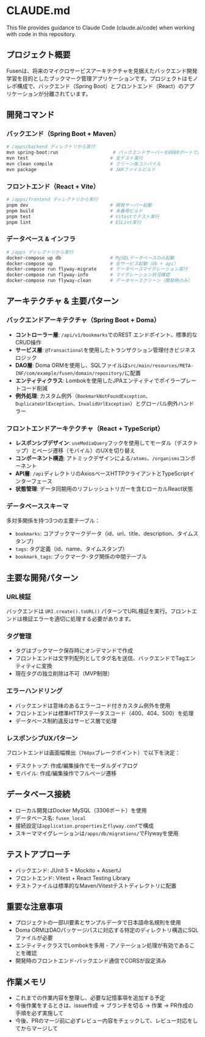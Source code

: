 # CLAUDE.md

This file provides guidance to Claude Code (claude.ai/code) when working with code in this repository.

## プロジェクト概要

Fusenは、将来のマイクロサービスアーキテクチャを見据えたバックエンド開発学習を目的としたブックマーク管理アプリケーションです。プロジェクトはモノレポ構成で、バックエンド（Spring Boot）とフロントエンド（React）のアプリケーションが分離されています。

## 開発コマンド

### バックエンド（Spring Boot + Maven）
```bash
# /apps/backend ディレクトリから実行
mvn spring-boot:run                    # バックエンドサーバーを8080ポートで起動
mvn test                              # 全テスト実行
mvn clean compile                     # クリーン後コンパイル
mvn package                           # JARファイルビルド
```

### フロントエンド（React + Vite）
```bash
# /apps/frontend ディレクトリから実行
pnpm dev                              # 開発サーバー起動
pnpm build                            # 本番用ビルド
pnpm test                             # Vitestでテスト実行
pnpm lint                             # ESLint実行
```

### データベース & インフラ
```bash
# /apps ディレクトリから実行
docker-compose up db                  # MySQLデータベースのみ起動
docker-compose up                     # 全サービス起動（db + api）
docker-compose run flyway-migrate     # データベースマイグレーション実行
docker-compose run flyway-info        # マイグレーション状況確認
docker-compose run flyway-clean       # データベースクリーン（開発時のみ）
```

## アーキテクチャ & 主要パターン

### バックエンドアーキテクチャ（Spring Boot + Doma）
- **コントローラー層**: `/api/v1/bookmarks`でのREST エンドポイント、標準的なCRUD操作
- **サービス層**: `@Transactional`を使用したトランザクション管理付きビジネスロジック
- **DAO層**: Doma ORMを使用し、SQLファイルは`src/main/resources/META-INF/com/example/fusen/domain/repository/`に配置
- **エンティティクラス**: Lombokを使用したJPAエンティティでボイラープレートコード削減
- **例外処理**: カスタム例外（`BookmarkNotFoundException`、`DuplicateUrlException`、`InvalidUrlException`）とグローバル例外ハンドラー

### フロントエンドアーキテクチャ（React + TypeScript）
- **レスポンシブデザイン**: `useMediaQuery`フックを使用してモーダル（デスクトップ）とページ遷移（モバイル）のUXを切り替え
- **コンポーネント構造**: アトミックデザインによる`/atoms`、`/organisms`コンポーネント
- **API層**: `/api`ディレクトリのAxiosベースHTTPクライアントとTypeScriptインターフェース
- **状態管理**: データ同期用のリフレッシュトリガーを含むローカルReact状態

### データベーススキーマ
多対多関係を持つ3つの主要テーブル：
- `bookmarks`: コアブックマークデータ（id、url、title、description、タイムスタンプ）
- `tags`: タグ定義（id、name、タイムスタンプ）
- `bookmark_tags`: ブックマーク-タグ関係の中間テーブル

## 主要な開発パターン

### URL検証
バックエンドは `URI.create().toURL()` パターンでURL検証を実行。フロントエンドは検証エラーを適切に処理する必要があります。

### タグ管理
- タグはブックマーク保存時にオンデマンドで作成
- フロントエンドは文字列配列としてタグ名を送信、バックエンドでTagエンティティに変換
- 現在タグの独立削除は不可（MVP制限）

### エラーハンドリング
- バックエンドは意味のあるエラーコード付きカスタム例外を使用
- フロントエンドは標準HTTPステータスコード（400、404、500）を処理
- データベース制約違反はサービス層で処理

### レスポンシブUXパターン
フロントエンドは画面幅検出（`768px`ブレークポイント）で以下を決定：
- デスクトップ: 作成/編集操作でモーダルダイアログ
- モバイル: 作成/編集操作でフルページ遷移

## データベース接続
- ローカル開発はDocker MySQL（3306ポート）を使用
- データベース名: `fusen_local`
- 接続設定は`application.properties`と`flyway.conf`で構成
- スキーママイグレーションは`/apps/db/migrations/`でFlywayを使用

## テストアプローチ
- バックエンド: JUnit 5 + Mockito + AssertJ
- フロントエンド: Vitest + React Testing Library
- テストファイルは標準的なMaven/Vitestテストディレクトリに配置

## 重要な注意事項
- プロジェクトの一部UI要素とサンプルデータで日本語命名規則を使用
- Doma ORMはDAOパッケージパスに対応する特定のディレクトリ構造にSQLファイルが必要
- エンティティクラスでLombokを多用 - アノテーション処理が有効であることを確認
- 開発時のフロントエンド-バックエンド通信でCORSが設定済み

## 作業メモリ
- これまでの作業内容を整理し、必要な記憶事項を追加する予定
- 今後作業をするときは、issue作成 -> ブランチを切る -> 作業 -> PR作成の手順を必ず実施して
- 今後、PRのマージ前に必ずレビュー内容をチェックして、レビュー対応をしてからマージして